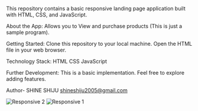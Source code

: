 This repository contains a basic responsive landing page application built with HTML, CSS, and JavaScript.

About the App:
Allows you to View and purchase products (This is just a sample program).

Getting Started:
Clone this repository to your local machine. Open the HTML file in your web browser.

Technology Stack:
HTML CSS JavaScript

Further Development:
This is a basic implementation. Feel free to explore adding features.

Author- SHINE SHIJU 
shineshiju2005@gmail.com 

![Responsive 2](https://github.com/user-attachments/assets/d6f72311-a01d-4b36-aeec-4d4d964f0cb2)
![Responsive 1](https://github.com/user-attachments/assets/a61844e0-a2c7-44c8-bcd8-ff02b0ec4b60)
